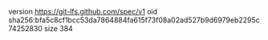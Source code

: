 version https://git-lfs.github.com/spec/v1
oid sha256:bfa5c8cf1bcc53da7864884fa615f73f08a02ad527b9d6979eb2295c74252830
size 384
